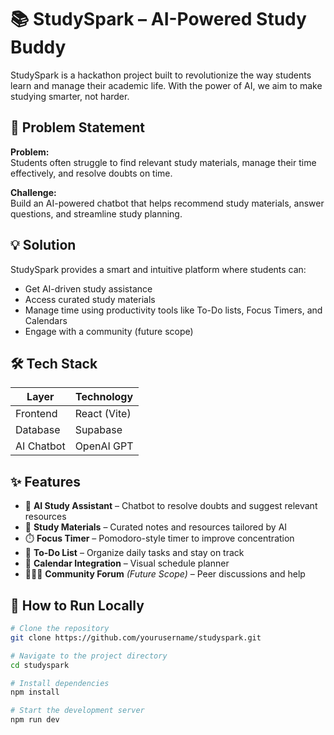 # 📚 StudySpark – AI-Powered Study Buddy

StudySpark is a hackathon project built to revolutionize the way students learn and manage their academic life. With the power of AI, we aim to make studying smarter, not harder.

## 🚀 Problem Statement

**Problem:**  
Students often struggle to find relevant study materials, manage their time effectively, and resolve doubts on time.

**Challenge:**  
Build an AI-powered chatbot that helps recommend study materials, answer questions, and streamline study planning.

## 💡 Solution

StudySpark provides a smart and intuitive platform where students can:
- Get AI-driven study assistance
- Access curated study materials
- Manage time using productivity tools like To-Do lists, Focus Timers, and Calendars
- Engage with a community (future scope)

## 🛠️ Tech Stack

| Layer        | Technology        |
|-------------|-------------------|
| Frontend     | React (Vite)       |
| Database     | Supabase           |
| AI Chatbot   | OpenAI GPT         |

## ✨ Features

- 🤖 **AI Study Assistant** – Chatbot to resolve doubts and suggest relevant resources  
- 📄 **Study Materials** – Curated notes and resources tailored by AI  
- ⏱️ **Focus Timer** – Pomodoro-style timer to improve concentration  
- 📝 **To-Do List** – Organize daily tasks and stay on track  
- 📆 **Calendar Integration** – Visual schedule planner  
- 🧑‍🤝‍🧑 **Community Forum** *(Future Scope)* – Peer discussions and help

## 📍 How to Run Locally

```bash
# Clone the repository
git clone https://github.com/yourusername/studyspark.git

# Navigate to the project directory
cd studyspark

# Install dependencies
npm install

# Start the development server
npm run dev
